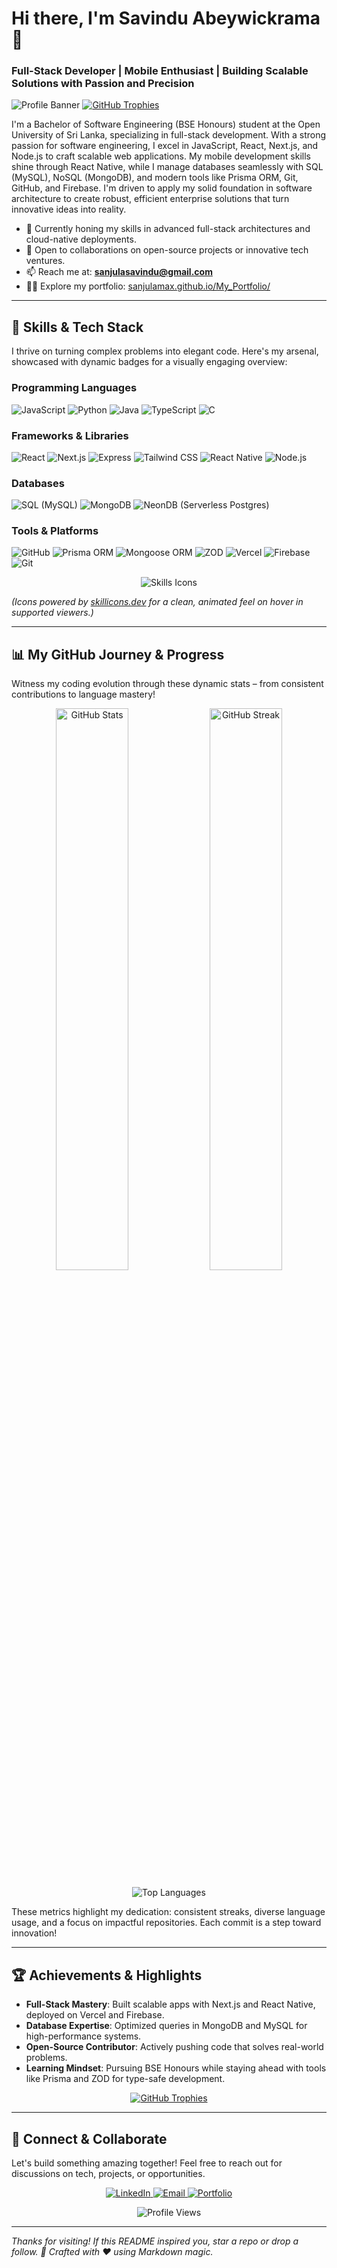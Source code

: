 # Hi there, I'm Savindu Abeywickrama 👋

### Full-Stack Developer | Mobile Enthusiast | Building Scalable Solutions with Passion and Precision

![Profile Banner](https://img.shields.io/badge/Welcome%20to%20My%20GitHub-Profile%20🚀-blueviolet?style=for-the-badge&logo=github&color=0A66C2&labelColor=000000)
[![GitHub Trophies](https://github-profile-trophy.vercel.app/?username=sanjulamax&theme=radical&no-frame=true&margin-w=15&margin-h=15)](https://github.com/ryo-ma/github-profile-trophy)

I'm a Bachelor of Software Engineering (BSE Honours) student at the Open University of Sri Lanka, specializing in full-stack development. With a strong passion for software engineering, I excel in JavaScript, React, Next.js, and Node.js to craft scalable web applications. My mobile development skills shine through React Native, while I manage databases seamlessly with SQL (MySQL), NoSQL (MongoDB), and modern tools like Prisma ORM, Git, GitHub, and Firebase. I'm driven to apply my solid foundation in software architecture to create robust, efficient enterprise solutions that turn innovative ideas into reality.

- 🌱 Currently honing my skills in advanced full-stack architectures and cloud-native deployments.
- 💼 Open to collaborations on open-source projects or innovative tech ventures.
- 📫 Reach me at: **sanjulasavindu@gmail.com**
- 👨‍💻 Explore my portfolio: [sanjulamax.github.io/My_Portfolio/](https://sanjulamax.github.io/My_Portfolio/)

---

## 🚀 Skills & Tech Stack

I thrive on turning complex problems into elegant code. Here's my arsenal, showcased with dynamic badges for a visually engaging overview:

### Programming Languages
![JavaScript](https://img.shields.io/badge/JavaScript-F7DF1E?style=for-the-badge&logo=javascript&logoColor=black)
![Python](https://img.shields.io/badge/Python-3776AB?style=for-the-badge&logo=python&logoColor=white)
![Java](https://img.shields.io/badge/Java-ED8B00?style=for-the-badge&logo=java&logoColor=white)
![TypeScript](https://img.shields.io/badge/TypeScript-007ACC?style=for-the-badge&logo=typescript&logoColor=white)
![C](https://img.shields.io/badge/C-00599C?style=for-the-badge&logo=c&logoColor=white)

### Frameworks & Libraries
![React](https://img.shields.io/badge/React-20232A?style=for-the-badge&logo=react&logoColor=61DAFB)
![Next.js](https://img.shields.io/badge/Next.js-000000?style=for-the-badge&logo=next.js&logoColor=white)
![Express](https://img.shields.io/badge/Express-000000?style=for-the-badge&logo=express&logoColor=white)
![Tailwind CSS](https://img.shields.io/badge/Tailwind%20CSS-38B2AC?style=for-the-badge&logo=tailwind-css&logoColor=white)
![React Native](https://img.shields.io/badge/React%20Native-20232A?style=for-the-badge&logo=react&logoColor=61DAFB)
![Node.js](https://img.shields.io/badge/Node.js-339933?style=for-the-badge&logo=node.js&logoColor=white)  

### Databases
![SQL](https://img.shields.io/badge/SQL-4479A1?style=for-the-badge&logo=mysql&logoColor=white) (MySQL)
![MongoDB](https://img.shields.io/badge/MongoDB-4EA94B?style=for-the-badge&logo=mongodb&logoColor=white)
![NeonDB](https://img.shields.io/badge/NeonDB-00E676?style=for-the-badge&logo=postgresql&logoColor=white) (Serverless Postgres)

### Tools & Platforms
![GitHub](https://img.shields.io/badge/GitHub-181717?style=for-the-badge&logo=github&logoColor=white)
![Prisma ORM](https://img.shields.io/badge/Prisma-2D3748?style=for-the-badge&logo=prisma&logoColor=white)
![Mongoose ORM](https://img.shields.io/badge/Mongoose-880000?style=for-the-badge&logo=mongoose&logoColor=white)
![ZOD](https://img.shields.io/badge/ZOD-000000?style=for-the-badge&logo=typescript&logoColor=white)
![Vercel](https://img.shields.io/badge/Vercel-000000?style=for-the-badge&logo=vercel&logoColor=white)
![Firebase](https://img.shields.io/badge/Firebase-FFCA28?style=for-the-badge&logo=firebase&logoColor=black)
![Git](https://img.shields.io/badge/Git-F05032?style=for-the-badge&logo=git&logoColor=white)

<p align="center">
  <img src="https://skillicons.dev/icons?i=js,python,java,ts,c,react,nextjs,expressjs,tailwind,react,mongodb,mysql,postgres,github,prisma,vercel,firebase,git" alt="Skills Icons" />
</p>

*(Icons powered by [skillicons.dev](https://skillicons.dev) for a clean, animated feel on hover in supported viewers.)*

---

## 📊 My GitHub Journey & Progress

Witness my coding evolution through these dynamic stats – from consistent contributions to language mastery!

<p align="center">
  <img src="https://github-readme-stats.vercel.app/api?username=sanjulamax&show_icons=true&theme=radical&hide_border=true&include_all_commits=true&count_private=true" alt="GitHub Stats" width="48%" />
  <img src="https://github-readme-streak-stats.herokuapp.com/?user=sanjulamax&theme=radical&hide_border=true" alt="GitHub Streak" width="48%" />
</p>

<p align="center">
  <img src="https://github-readme-stats.vercel.app/api/top-langs?username=sanjulamax&show_icons=true&theme=radical&hide_border=true&layout=compact" alt="Top Languages" />
</p>

These metrics highlight my dedication: consistent streaks, diverse language usage, and a focus on impactful repositories. Each commit is a step toward innovation!

---

## 🏆 Achievements & Highlights

- **Full-Stack Mastery**: Built scalable apps with Next.js and React Native, deployed on Vercel and Firebase.
- **Database Expertise**: Optimized queries in MongoDB and MySQL for high-performance systems.
- **Open-Source Contributor**: Actively pushing code that solves real-world problems.
- **Learning Mindset**: Pursuing BSE Honours while staying ahead with tools like Prisma and ZOD for type-safe development.

<p align="center">
  <a href="https://github.com/ryo-ma/github-profile-trophy">
    <img src="https://github-profile-trophy.vercel.app/?username=sanjulamax&theme=radical&no-frame=true&column=3&margin-w=15&margin-h=15" alt="GitHub Trophies" />
  </a>
</p>

---

## 🤝 Connect & Collaborate

Let's build something amazing together! Feel free to reach out for discussions on tech, projects, or opportunities.

<p align="center">
  <a href="https://www.linkedin.com/in/savindu-abeywickrama-58a828311" target="_blank">
    <img src="https://img.shields.io/badge/LinkedIn-0A66C2?style=for-the-badge&logo=linkedin&logoColor=white" alt="LinkedIn" />
  </a>
  <a href="mailto:sanjulasavindu@gmail.com">
    <img src="https://img.shields.io/badge/Email-D14836?style=for-the-badge&logo=gmail&logoColor=white" alt="Email" />
  </a>
  <a href="https://sanjulamax.github.io/My_Portfolio/" target="_blank">
    <img src="https://img.shields.io/badge/Portfolio-4285F4?style=for-the-badge&logo=google-chrome&logoColor=white" alt="Portfolio" />
  </a>
</p>

<p align="center">
  <img src="https://komarev.com/ghpvc/?username=sanjulamax&label=Profile%20Views&color=brightgreen&style=for-the-badge" alt="Profile Views" />
</p>

---

*Thanks for visiting! If this README inspired you, star a repo or drop a follow. 🚀 Crafted with ❤️ using Markdown magic.*
